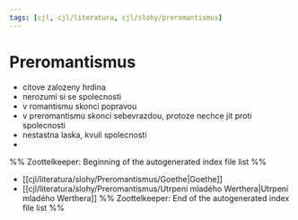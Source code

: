 ```yaml
---
tags: [cjl, cjl/literatura, cjl/slohy/preromantismus]
---
```

# Preromantismus

- citove zalozeny hrdina
- nerozumi si se spolecnosti
- v romantismu skonci popravou
- v preromantismu skonci sebevrazdou, protoze nechce jit proti spolecnosti
- nestastna laska, kvuli spolecnosti 
- 

%% Zoottelkeeper: Beginning of the autogenerated index file list  %%
-  [[cjl/literatura/slohy/Preromantismus/Goethe|Goethe]]
-  [[cjl/literatura/slohy/Preromantismus/Utrpení mladého Werthera|Utrpení mladého Werthera]]
%% Zoottelkeeper: End of the autogenerated index file list  %%
